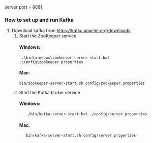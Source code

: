 server port = 8081

### How to set up and run Kafka
1. Download kafka from https://kafka.apache.org/downloads
    1. Start the ZooKeeper service
       #### Windows:
            .\bin\windows\zookeeper-server-start.bat .\config\zookeeper.properties

       #### Mac:
           bin/zookeeper-server-start.sh config/zookeeper.properties
    2. Start the Kafka broker service
       #### Windows:
              ./bin/kafka-server-start.bat ./config/server.properties

       #### Mac:
              bin/kafka-server-start.sh config/server.properties